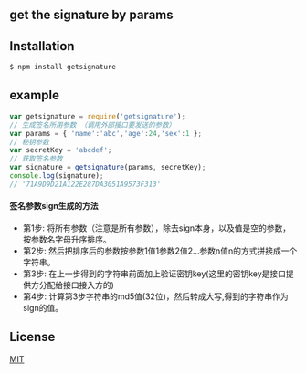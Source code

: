 ## get the signature by params

## Installation

```bash
$ npm install getsignature
```

## example

```js
var getsignature = require('getsignature');
// 生成签名所用参数 （调用外部接口要发送的参数）
var params = { 'name':'abc','age':24,'sex':1 };
// 秘钥参数
var secretKey = 'abcdef';
// 获取签名参数
var signature = getsignature(params, secretKey);
console.log(signature); 
// '71A9D9D21A122E287DA3051A9573F313'
```
#### 签名参数sign生成的方法
- 第1步: 将所有参数（注意是所有参数），除去sign本身，以及值是空的参数，按参数名字母升序排序。
- 第2步: 然后把排序后的参数按参数1值1参数2值2…参数n值n的方式拼接成一个字符串。
- 第3步: 在上一步得到的字符串前面加上验证密钥key(这里的密钥key是接口提供方分配给接口接入方的)
- 第4步: 计算第3步字符串的md5值(32位)，然后转成大写,得到的字符串作为sign的值。

## License

  [MIT](LICENSE)

